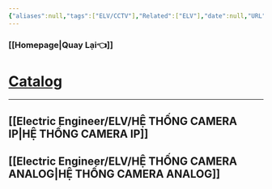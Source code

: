 ```yaml
---
{"aliases":null,"tags":["ELV/CCTV"],"Related":["ELV"],"date":null,"URL":null,"Author":null,"dg-publish":true,"permalink":"/Electric Engineer/ELV/Hệ thống CCTV/","dgPassFrontmatter":true,"noteIcon":"2","created":"2024-02-29T09:58:48.951+07:00","updated":"2024-03-13T10:56:24.079+07:00"}
---
```


### [[Homepage\|Quay Lại👈]]

# [Catalog](https://onedrive.live.com/?id=5789757131C7DAFA%21107294&cid=5789757131C7DAFA)

---
 ## [[Electric Engineer/ELV/HỆ THỐNG CAMERA IP\|HỆ THỐNG CAMERA IP]]
 ## [[Electric Engineer/ELV/HỆ THỐNG CAMERA ANALOG\|HỆ THỐNG CAMERA ANALOG]]
 